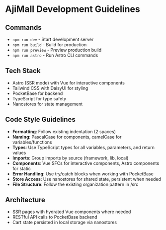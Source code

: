 # AjiMall Development Guidelines

## Commands
- `npm run dev` - Start development server
- `npm run build` - Build for production
- `npm run preview` - Preview production build
- `npm run astro` - Run Astro CLI commands

## Tech Stack
- Astro (SSR mode) with Vue for interactive components
- Tailwind CSS with DaisyUI for styling
- PocketBase for backend
- TypeScript for type safety
- Nanostores for state management

## Code Style Guidelines
- **Formatting**: Follow existing indentation (2 spaces)
- **Naming**: PascalCase for components, camelCase for variables/functions
- **Types**: Use TypeScript types for all variables, parameters, and return values
- **Imports**: Group imports by source (framework, lib, local)
- **Components**: Vue SFCs for interactive components, Astro components for static
- **Error Handling**: Use try/catch blocks when working with PocketBase
- **Store Access**: Use nanostores for shared state, persistent when needed
- **File Structure**: Follow the existing organization pattern in /src

## Architecture
- SSR pages with hydrated Vue components where needed
- RESTful API calls to PocketBase backend
- Cart state persisted in local storage via nanostores